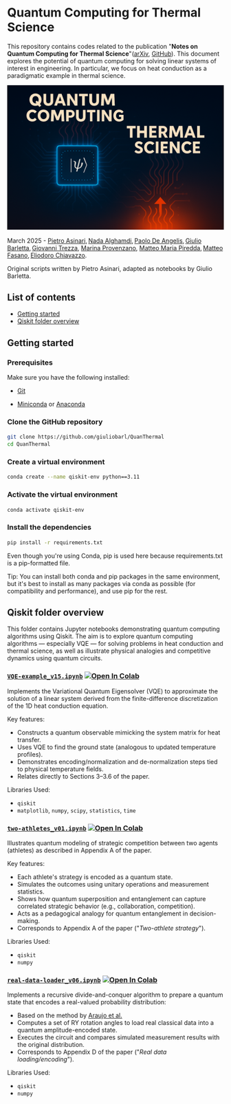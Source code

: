 # Quantum Computing for Thermal Science

This repository contains codes related to the publication "**Notes on Quantum Computing for Thermal Science**"([arXiv](https://arxiv.org/abs/2503.19109), [GitHub](https://github.com/giuliobarl/QuanThermal/blob/main/notes.pdf)). This document explores the potential of quantum computing for solving linear systems of interest in engineering. In particular, we focus on heat conduction as a paradigmatic example in thermal science.

![Quantum Computing for Thermal Science](https://github.com/giuliobarl/QuanThermal/blob/main/images/quantherm.png "Quantum Computing for Thermal Science")

March 2025 - [Pietro Asinari](https://staff.polito.it/pietro.asinari/), [Nada Alghamdi](https://www.polito.it/en/staff?p=106642), [Paolo De Angelis](https://paolodeangelis.github.io/), [Giulio Barletta](https://giuliobarl.github.io/), [Giovanni Trezza](https://www.grenoble-inp.fr/fr/personnel/giovanni-trezza), [Marina Provenzano](https://www.polito.it/en/staff?p=043095), [Matteo Maria Piredda](https://www.polito.it/en/staff?p=067867), [Matteo Fasano](https://www.polito.it/en/staff?p=026208), [Eliodoro Chiavazzo](https://www.polito.it/en/staff?p=eliodoro.chiavazzo).

Original scripts written by Pietro Asinari, adapted as notebooks by Giulio Barletta.

## List of contents

- [Getting started](#getting-started)
- [Qiskit folder overview](#qiskit-folder-overview)

## Getting started

### Prerequisites

Make sure you have the following installed:

- [Git](https://git-scm.com/)

- [Miniconda](https://www.anaconda.com/docs/getting-started/miniconda/main) or [Anaconda](https://www.anaconda.com/)

### Clone the GitHub repository

```bash
git clone https://github.com/giuliobarl/QuanThermal
cd QuanThermal
```

### Create a virtual environment

```bash
conda create --name qiskit-env python==3.11
```

### Activate the virtual environment

```bash
conda activate qiskit-env
```

### Install the dependencies

```bash
pip install -r requirements.txt
```

Even though you're using Conda, pip is used here because requirements.txt is a pip-formatted file.

Tip: You can install both conda and pip packages in the same environment, but it's best to install as many packages via conda as possible (for compatibility and performance), and use pip for the rest.

## Qiskit folder overview

This folder contains Jupyter notebooks demonstrating quantum computing algorithms using Qiskit. The aim is to explore quantum computing algorithms — especially VQE — for solving problems in heat conduction and thermal science, as well as illustrate physical analogies and competitive dynamics using quantum circuits.

### [`VQE-example_v15.ipynb`](Qiskit/VQE-example_v15.ipynb) [![Open In Colab](https://colab.research.google.com/assets/colab-badge.svg)](https://colab.research.google.com/github/giuliobarl/QuanThermal/blob/main/Qiskit/VQE-example_v15.ipynb)

Implements the Variational Quantum Eigensolver (VQE) to approximate the solution of a linear system derived from the finite-difference discretization of the 1D heat conduction equation.

Key features:

- Constructs a quantum observable mimicking the system matrix for heat transfer.
- Uses VQE to find the ground state (analogous to updated temperature profiles).
- Demonstrates encoding/normalization and de-normalization steps tied to physical temperature fields.
- Relates directly to Sections 3–3.6 of the paper.

Libraries Used:

- `qiskit`
- `matplotlib`, `numpy`, `scipy`, `statistics`, `time`

### [`two-athletes_v01.ipynb`](Qiskit/two-athletes_v01.ipynb) [![Open In Colab](https://colab.research.google.com/assets/colab-badge.svg)](https://colab.research.google.com/github/giuliobarl/QuanThermal/blob/main/Qiskit/two-athletes_v01.ipynb)

Illustrates quantum modeling of strategic competition between two agents (athletes) as described in Appendix A of the paper.

Key features:

- Each athlete's strategy is encoded as a quantum state.
- Simulates the outcomes using unitary operations and measurement statistics.
- Shows how quantum superposition and entanglement can capture correlated strategic behavior (e.g., collaboration, competition).
- Acts as a pedagogical analogy for quantum entanglement in decision-making.
- Corresponds to Appendix A of the paper ("*Two-athlete strategy*").

Libraries Used:

- `qiskit`
- `numpy`

### [`real-data-loader_v06.ipynb`](Qiskit/real-data-loader-v06.ipynb) [![Open In Colab](https://colab.research.google.com/assets/colab-badge.svg)](https://colab.research.google.com/github/giuliobarl/QuanThermal/blob/main/Qiskit/real-data-loader-v06.ipynb)

Implements a recursive divide-and-conquer algorithm to prepare a quantum state that encodes a real-valued probability distribution:

- Based on the method by [Araujo et al.](https://www.nature.com/articles/s41598-021-85474-1)
- Computes a set of RY rotation angles to load real classical data into a quantum amplitude-encoded state.
- Executes the circuit and compares simulated measurement results with the original distribution.
- Corresponds to Appendix D of the paper ("*Real data loading/encoding*").

Libraries Used:

- `qiskit`
- `numpy`